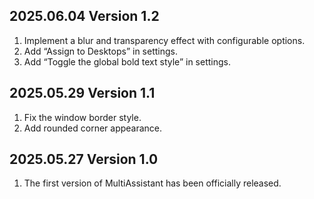 ## 2025.06.04 Version 1.2
1. Implement a blur and transparency effect with configurable options. 
2. Add “Assign to Desktops” in settings.
3. Add “Toggle the global bold text style” in settings.



## 2025.05.29 Version 1.1
1. Fix the window border style.
2. Add rounded corner appearance.




## 2025.05.27 Version 1.0
1. The first version of MultiAssistant has been officially released.

